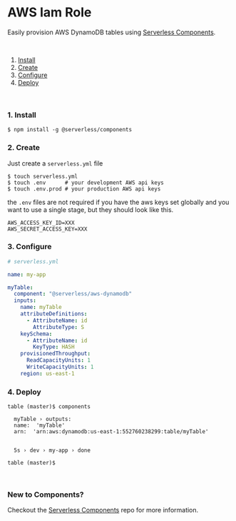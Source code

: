 # AWS Iam Role

Easily provision AWS DynamoDB tables using [Serverless Components](https://github.com/serverless/components).

&nbsp;

1. [Install](#1-install)
2. [Create](#2-create)
3. [Configure](#3-configure)
4. [Deploy](#4-deploy)

&nbsp;


### 1. Install

```shell
$ npm install -g @serverless/components
```

### 2. Create

Just create a `serverless.yml` file

```shell
$ touch serverless.yml
$ touch .env      # your development AWS api keys
$ touch .env.prod # your production AWS api keys
```

the `.env` files are not required if you have the aws keys set globally and you want to use a single stage, but they should look like this.

```
AWS_ACCESS_KEY_ID=XXX
AWS_SECRET_ACCESS_KEY=XXX
```


### 3. Configure

```yml
# serverless.yml

name: my-app

myTable:
  component: "@serverless/aws-dynamodb"
  inputs:
    name: myTable
    attributeDefinitions:
      - AttributeName: id
        AttributeType: S
    keySchema:
      - AttributeName: id
        KeyType: HASH
    provisionedThroughput:
      ReadCapacityUnits: 1
      WriteCapacityUnits: 1
    region: us-east-1
```

### 4. Deploy

```shell
table (master)$ components

  myTable › outputs:
  name:  'myTable'
  arn:  'arn:aws:dynamodb:us-east-1:552760238299:table/myTable'


  5s › dev › my-app › done

table (master)$
```

&nbsp;

### New to Components?

Checkout the [Serverless Components](https://github.com/serverless/components) repo for more information.

